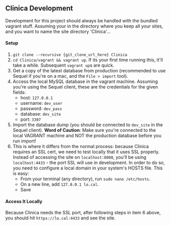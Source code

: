 ## Clinica Development ##
Development for this project should always be handled with the bundled vagrant
stuff. Assuming your in the directory where you keep all your sites, and you
want to name the site directory 'Clinica'...

#### Setup ####

1. `git clone --recursive {git_clone_url_here} Clinica`
2. `cd Clinica/vagrant && vagrant up`. If its your first time running this,
it'll take a while. Subsequent `vagrant up`s are quick.
3. Get a copy of the latest database from production (recommended to use Sequel
if you're on a mac, and the `File > import` tool).
4. Access the local MySQL database in the vagrant machine. Assuming you're using
the Sequel client, these are the credentials for the given fields:
	* host: `127.0.0.1`
	* username: `dev_user`
	* password: `dev_pass`
	* database: `dev_site`
	* port: `3307`
5. Import the database dump (you should be connected to `dev_site` in the Sequel
client). **Word of Caution**: Make sure you're connected to the local VAGRANT
machine and NOT the production database before you run import!
6. This is where it differs from the normal process: because Clinica requires
an SSL cert, we need to test locally that it uses SSL properly. Instead of
accessing the site on `localhost:8080`, you'll be using `localhost:4433` - the
port SSL will use in development. In order to do so, you need to configure a
local domain in your system's HOSTS file. This is easy:
	* From your terminal (any directory), run `sudo nano /etc/hosts`.
	* On a new line, add `127.0.0.1 lo.cal`.
	* Save

#### Access It Locally ####
Because Clinica needs the SSL port, after following steps in item 6 above,
you should hit `https://lo.cal:4433` and see the site.
